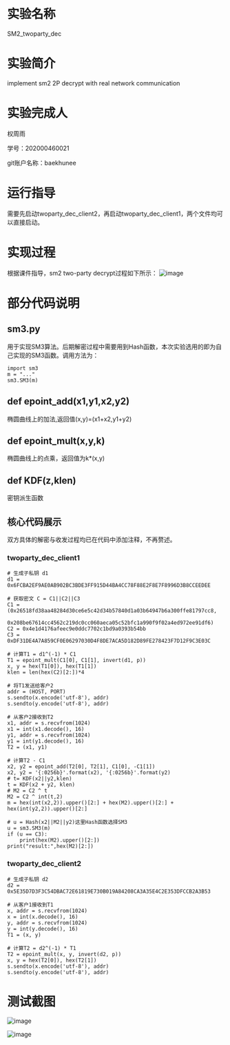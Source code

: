 # 实验名称
SM2_twoparty_dec

# 实验简介
implement sm2 2P decrypt with real network communication

# 实验完成人
权周雨 

学号：202000460021 

git账户名称：baekhunee

# 运行指导
需要先启动twoparty_dec_client2，再启动twoparty_dec_client1，两个文件均可以直接启动。

# 实现过程
根据课件指导，sm2 two-party decrypt过程如下所示：
![image](https://user-images.githubusercontent.com/105578152/181195108-5752a481-45fb-440e-9365-af1df6e9f69b.png)

# 部分代码说明
## sm3.py
用于实现SM3算法。后期解密过程中需要用到Hash函数，本次实验选用的即为自己实现的SM3函数。调用方法为：
```
import sm3
m = "..."
sm3.SM3(m)
```

## def epoint_add(x1,y1,x2,y2)
椭圆曲线上的加法,返回值(x,y)=(x1+x2,y1+y2)

## def epoint_mult(x,y,k)
椭圆曲线上的点乘，返回值为k*(x,y)

## def KDF(z,klen)
密钥派生函数

## 核心代码展示
双方具体的解密与收发过程均已在代码中添加注释，不再赘述。
### twoparty_dec_client1
```
# 生成子私钥 d1
d1 = 0x6FCBA2EF9AE0AB902BC3BDE3FF915D44BA4CC78F88E2F8E7F8996D3B8CCEEDEE

# 获取密文 C = C1||C2||C3
C1 = (0x26518fd38aa48284d30ce6e5c42d34b57840d1a03b64947b6a300ffe81797cc8,
      0x208be67614cc4562c219dc0cc060aeca05c52bfc1a990f9f02a4ed972ee91df6)
C2 = 0x4e1d4176afeec9e0ddc7702c1bd9a0393b54bb
C3 = 0xDF31DE4A7A859CF0E06297030D4F8DE7ACA5D182D89FE278423F7D12F9C3E03C

# 计算T1 = d1^(-1) * C1
T1 = epoint_mult(C1[0], C1[1], invert(d1, p))
x, y = hex(T1[0]), hex(T1[1])
klen = len(hex(C2)[2:])*4

# 将T1发送给客户2
addr = (HOST, PORT)
s.sendto(x.encode('utf-8'), addr)
s.sendto(y.encode('utf-8'), addr)

# 从客户2接收到T2
x1, addr = s.recvfrom(1024)
x1 = int(x1.decode(), 16)
y1, addr = s.recvfrom(1024)
y1 = int(y1.decode(), 16)
T2 = (x1, y1)

# 计算T2 - C1
x2, y2 = epoint_add(T2[0], T2[1], C1[0], -C1[1])
x2, y2 = '{:0256b}'.format(x2), '{:0256b}'.format(y2)
# t= KDF(x2||y2,klen)
t = KDF(x2 + y2, klen)
# M2 = C2 ^ t
M2 = C2 ^ int(t,2)
m = hex(int(x2,2)).upper()[2:] + hex(M2).upper()[2:] + hex(int(y2,2)).upper()[2:]

# u = Hash(x2||M2||y2)这里Hash函数选择SM3
u = sm3.SM3(m)
if (u == C3):
    print(hex(M2).upper()[2:])
print("result:",hex(M2)[2:])
```

### twoparty_dec_client2
```
# 生成子私钥 d2
d2 = 0x5E35D7D3F3C54DBAC72E61819E730B019A84208CA3A35E4C2E353DFCCB2A3B53

# 从客户1接收到T1
x, addr = s.recvfrom(1024)
x = int(x.decode(), 16)
y, addr = s.recvfrom(1024)
y = int(y.decode(), 16)
T1 = (x, y)

# 计算T2 = d2^(-1) * T1
T2 = epoint_mult(x, y, invert(d2, p))
x, y = hex(T2[0]), hex(T2[1])
s.sendto(x.encode('utf-8'), addr)
s.sendto(y.encode('utf-8'), addr)
```

# 测试截图
![image](https://user-images.githubusercontent.com/105578152/181196838-a8ae2c70-0b0b-4b77-b3ea-faa722758dbb.png)

![image](https://user-images.githubusercontent.com/105578152/181196926-01c004a1-d54d-49ca-b03e-bf2bcfde2012.png)


